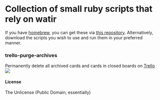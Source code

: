 # Collection of small ruby scripts that rely on watir

If you have [homebrew](http://brew.sh), you can get these via [this repository](https://github.com/vitorgalvao/homebrew-tiny-scripts). Alternatively, download the scripts you wish to use and run them in your preferred manner.

### trello-purge-archives
Permanently delete all archived cards and cards in closed boards on [Trello](https://trello.com)
![](https://i.imgur.com/xC7FCBW.gif)

#### License
The Unlicense (Public Domain, essentially)
